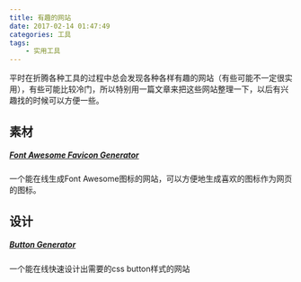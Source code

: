 ```yaml
---
title: 有趣的网站
date: 2017-02-14 01:47:49
categories: 工具
tags:
	- 实用工具
---
```


平时在折腾各种工具的过程中总会发现各种各样有趣的网站（有些可能不一定很实用），有些可能比较冷门，所以特别用一篇文章来把这些网站整理一下，以后有兴趣找的时候可以方便一些。
<!--more-->

## 素材

##### [Font Awesome Favicon Generator](http://paulferrett.com/fontawesome-favicon)
一个能在线生成Font Awesome图标的网站，可以方便地生成喜欢的图标作为网页的图标。

## 设计

##### [Button Generator](http://www.bestcssbuttongenerator.com/)
一个能在线快速设计出需要的css button样式的网站